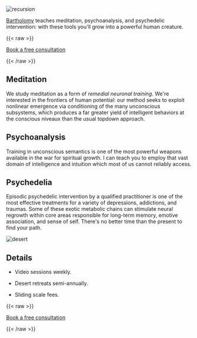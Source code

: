 ![recursion](/covers/dripping_brain.jpg)

[Bartholomy](/about) teaches meditation, psychoanalysis, and psychedelic intervention: with these tools you'll grow into a powerful human creature.

{{< raw >}}

  <div class="action_button">
    <a href="/consult">
      <p>
          Book a free consultation
      </p>
    </a>
  </div>

{{< /raw >}}

## Meditation

We study meditation as a form of *remedial neuronal training*. We're interested in the frontiers of human potential: our method seeks to exploit nonlinear emergence via conditioning of the many unconscious subsystems, which produces a far greater yield of intelligent behaviors at the conscious niveaux than the usual topdown approach.

## Psychoanalysis

Training in unconscious semantics is one of the most powerful weapons available in the war for spiritual growth. I can teach you to employ that vast domain of intelligence and intuition which most of us cannot reliably access.

## Psychedelia

Episodic psychedelic intervention by a qualified practitioner is one of the most effective treatments for a variety of depressions, addictions, and traumas. Some of these exotic metabolic chains can stimulate neural regrowth within core areas responsible for long-term memory, emotive association, and sense of self. There's no better time than the present to find your path.

![desert](/landscape.jpg)

## Details

- Video sessions weekly.

- Desert retreats semi-annually.

- Sliding scale fees.

{{< raw >}}

  <div class="action_button">
    <a href="/consult">
      <p>
          Book a free consultation
      </p>
    </a>
  </div>

{{< /raw >}}
